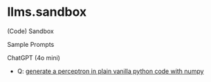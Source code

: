 # llms.sandbox

(Code) Sandbox



Sample Prompts


ChatGPT (4o mini)

- Q: [generate a perceptron in plain vanilla python code with numpy](perceptron/)

